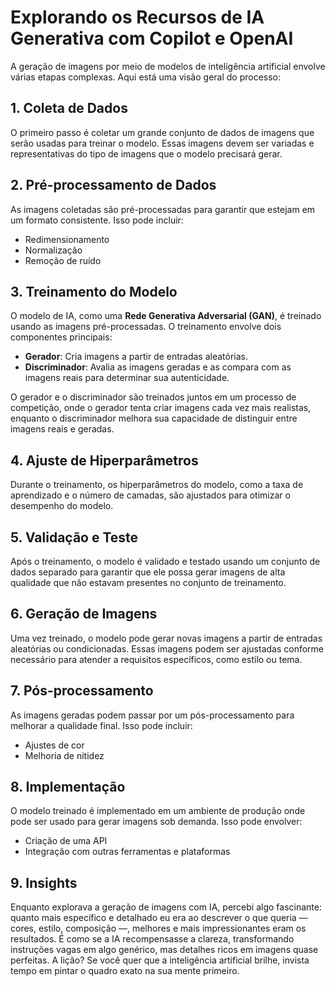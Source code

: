 # Explorando os Recursos de IA Generativa com Copilot e OpenAI


A geração de imagens por meio de modelos de inteligência artificial envolve várias etapas complexas. Aqui está uma visão geral do processo:

## 1. Coleta de Dados
O primeiro passo é coletar um grande conjunto de dados de imagens que serão usadas para treinar o modelo. Essas imagens devem ser variadas e representativas do tipo de imagens que o modelo precisará gerar.

## 2. Pré-processamento de Dados
As imagens coletadas são pré-processadas para garantir que estejam em um formato consistente. Isso pode incluir:
- Redimensionamento
- Normalização
- Remoção de ruído

## 3. Treinamento do Modelo
O modelo de IA, como uma **Rede Generativa Adversarial (GAN)**, é treinado usando as imagens pré-processadas. O treinamento envolve dois componentes principais:

- **Gerador**: Cria imagens a partir de entradas aleatórias.
- **Discriminador**: Avalia as imagens geradas e as compara com as imagens reais para determinar sua autenticidade.

O gerador e o discriminador são treinados juntos em um processo de competição, onde o gerador tenta criar imagens cada vez mais realistas, enquanto o discriminador melhora sua capacidade de distinguir entre imagens reais e geradas.

## 4. Ajuste de Hiperparâmetros
Durante o treinamento, os hiperparâmetros do modelo, como a taxa de aprendizado e o número de camadas, são ajustados para otimizar o desempenho do modelo.

## 5. Validação e Teste
Após o treinamento, o modelo é validado e testado usando um conjunto de dados separado para garantir que ele possa gerar imagens de alta qualidade que não estavam presentes no conjunto de treinamento.

## 6. Geração de Imagens
Uma vez treinado, o modelo pode gerar novas imagens a partir de entradas aleatórias ou condicionadas. Essas imagens podem ser ajustadas conforme necessário para atender a requisitos específicos, como estilo ou tema.

## 7. Pós-processamento
As imagens geradas podem passar por um pós-processamento para melhorar a qualidade final. Isso pode incluir:
- Ajustes de cor
- Melhoria de nitidez


## 8. Implementação
O modelo treinado é implementado em um ambiente de produção onde pode ser usado para gerar imagens sob demanda. Isso pode envolver:
- Criação de uma API
- Integração com outras ferramentas e plataformas

## 9. Insights 
Enquanto explorava a geração de imagens com IA, percebi algo fascinante: quanto mais específico e detalhado eu era ao descrever o que queria — cores, estilo, composição —, melhores e mais impressionantes eram os resultados. É como se a IA recompensasse a clareza, transformando instruções vagas em algo genérico, mas detalhes ricos em imagens quase perfeitas. A lição? Se você quer que a inteligência artificial brilhe, invista tempo em pintar o quadro exato na sua mente primeiro.
